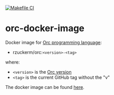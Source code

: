 [![Makefile CI](https://github.com/rzuckerm/orc-docker-image/actions/workflows/makefile.yml/badge.svg)](https://github.com/rzuckerm/orc-docker-image/actions/workflows/makefile.yml)

# orc-docker-image

Docker image for [Orc programming language](https://orc.csres.utexas.edu/):

- rzuckerm/orc:`<version>-<tag>`

where:

- `<version>` is the [Orc version](ORC_VERSION)
- `<tag>` is the current GitHub tag without the "v"

The docker image can be found [here](https://hub.docker.com/r/rzuckerm/orc).
